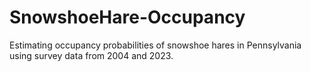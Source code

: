 # SnowshoeHare-Occupancy
Estimating occupancy probabilities of snowshoe hares in Pennsylvania using survey data from 2004 and 2023.
